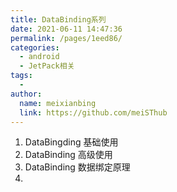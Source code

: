 ```yaml
---
title: DataBinding系列
date: 2021-06-11 14:47:36
permalink: /pages/1eed86/
categories:
  - android
  - JetPack相关
tags:
  - 
author: 
  name: meixianbing
  link: https://github.com/meiSThub
---
```

1. DataBingding 基础使用
2. DataBinding 高级使用
3. DataBinding 数据绑定原理
4. 